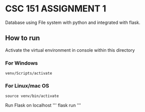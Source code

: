 # CSC 151 ASSIGNMENT 1
Database using File system with python and integrated with flask.
## How to run
Activate the virtual environment in console within this directory
### For Windows
```
venv/Scripts/activate
```
### For Linux/mac OS
```
source venv/bin/activate
```
Run Flask on localhost
'''
flask run
'''
